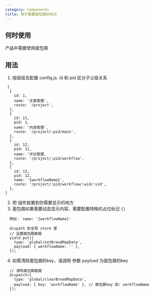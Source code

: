 ```yaml
---
category: Components
title: 用于需要面包屑的地方
---
```


## 何时使用

产品中需要使用面包屑

## 用法

1. 按层级去配置 config.js.  id 和 pid 区分子父级关系
```
 [
  {
    id: 1,
    name: '文章管理',
    route: '/project',
  },
  {
    id: 11,
    pid: 1,
    name: '内容管理',
    route: '/project/:pid/main',
  },
  {
    id: 12,
    pid: 11,
    name: '评论管理,
    route: '/project/:pid/workflow',
  },
  {
    id: 13,
    pid: 12,
    name: '{workflowName}',
    route: '/project/:pid/workflow/:wid/:vid',
  },
]
```

2. 把 <Bread> 组件放置到你需要显示的地方
3. 面包屑如果需要动态显示内容，需要配置特殊的占位标记 `{}`
```
  例如： name: '{workflowName}'

  dispath 到全局 store 里
  // 设置面包屑数据
  yield put({
    type: 'global/setBreadMapData',
    payload: { workflowName: '' },
  });
```

4. 如需清除面包屑的key，请调用
  参数 payload 为面包屑的key
```
  // 清除面包屑数据
  dispatch({
    type: 'global/clearBreadMapData',
    payload: { key: 'workflowName' }, // 面包屑key 如: workflowName
  });
```



